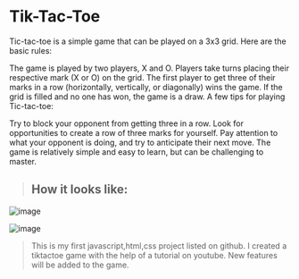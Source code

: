 # Tik-Tac-Toe

Tic-tac-toe is a simple game that can be played on a 3x3 grid. Here are the basic rules:

The game is played by two players, X and O.
Players take turns placing their respective mark (X or O) on the grid.
The first player to get three of their marks in a row (horizontally, vertically, or diagonally) wins the game.
If the grid is filled and no one has won, the game is a draw.
A few tips for playing Tic-tac-toe:

Try to block your opponent from getting three in a row.
Look for opportunities to create a row of three marks for yourself.
Pay attention to what your opponent is doing, and try to anticipate their next move.
The game is relatively simple and easy to learn, but can be challenging to master.

> ## How it looks like: 

![image](https://user-images.githubusercontent.com/114533891/212600268-38fed7b1-5371-455b-b8f2-d314cbe978bd.png)

![image](https://user-images.githubusercontent.com/114533891/212600838-a826040e-3378-467f-956b-7e945f58659f.png)







> This is my first javascript,html,css project listed on github. I created a tiktactoe game with the help of a tutorial on youtube. New features will be added to the game.
